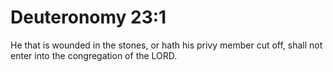 # Deuteronomy 23:1

He that is wounded in the stones, or hath his privy member cut off, shall not enter into the congregation of the LORD.
